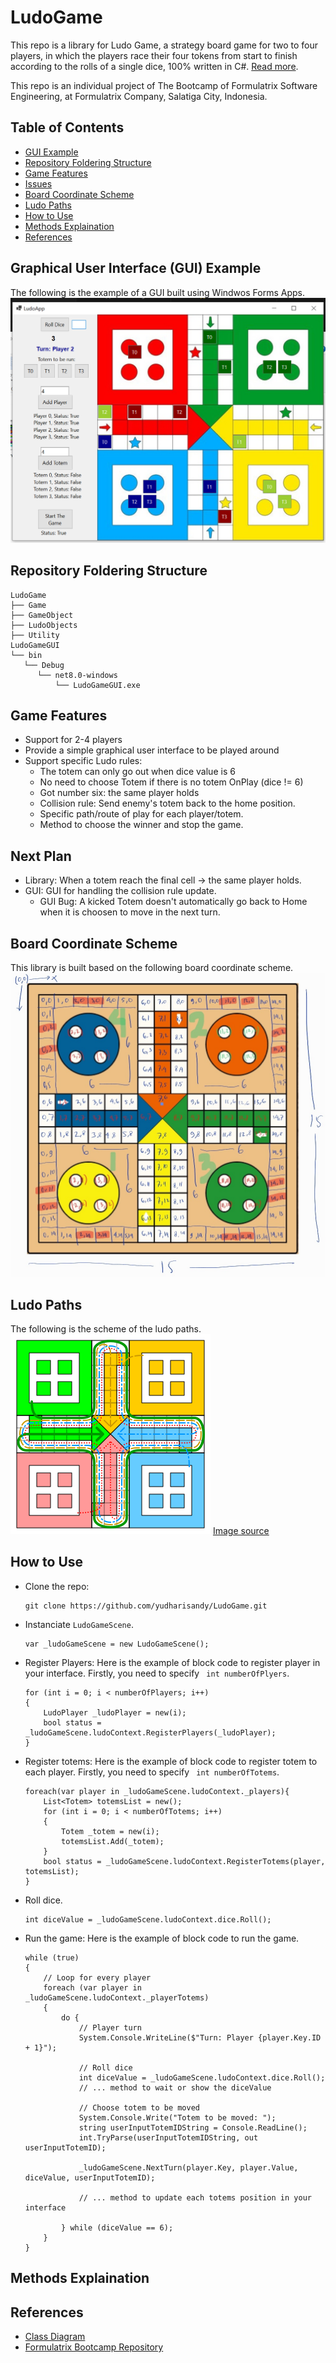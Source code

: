 # LudoGame

This repo is a library for Ludo Game, a strategy board game for two to four players, in which the players race their four tokens from start to finish according to the rolls of a single dice, 100% written in C#. [Read more](https://en.wikipedia.org/wiki/Ludo#:~:text=Ludo%20%28%2F%20%CB%88lju%CB%90do%CA%8A%20%2F%3B%20from%20Latin%20ludo%20%27,is%20derived%20from%20the%20Indian%20game%20Pachisi.%20).

This repo is an individual project of The Bootcamp of Formulatrix Software Engineering, at Formulatrix Company, Salatiga City, Indonesia.

## Table of Contents
- [GUI Example]()
- [Repository Foldering Structure]()
- [Game Features]()
- [Issues]()
- [Board Coordinate Scheme]()
- [Ludo Paths]()
- [How to Use]()
- [Methods Explaination]()
- [References]()

## Graphical User Interface (GUI) Example
The following is the example of a GUI built using Windwos Forms Apps.
![progress-game-app](assets/progress.png)

## Repository Foldering Structure
```
LudoGame
├── Game
├── GameObject
├── LudoObjects
├── Utility
LudoGameGUI
└── bin
   └── Debug
      └── net8.0-windows
          └── LudoGameGUI.exe   
```

## Game Features
- Support for 2-4 players
- Provide a simple graphical user interface to be played around
- Support specific Ludo rules: 
    - The totem can only go out when dice value is 6
    - No need to choose Totem if there is no totem OnPlay (dice != 6)
    - Got number six: the same player holds
    - Collision rule: Send enemy's totem back to the home position.
    - Specific path/route of play for each player/totem.
    - Method to choose the winner and stop the game.    

## Next Plan
- Library: When a totem reach the final cell -> the same player holds.
- GUI: GUI for handling the collision rule update.
    - GUI Bug: A kicked Totem doesn't automatically go back to Home when it is choosen to move in the next turn.

## Board Coordinate Scheme
This library is built based on the following board coordinate scheme.
![Board-Scheme](assets/ludoScheme.jpg)

## Ludo Paths
The following is the scheme of the ludo paths.
![Ludo-Paths](assets/ludo_paths.svg)
[Image source](https://en.wikipedia.org/wiki/Ludo#:~:text=Ludo%20%28%2F%20%CB%88lju%CB%90do%CA%8A%20%2F%3B%20from%20Latin%20ludo%20%27,is%20derived%20from%20the%20Indian%20game%20Pachisi.%20)

## How to Use
- Clone the repo: 

    ``` 
    git clone https://github.com/yudharisandy/LudoGame.git 
    ```

- Instanciate ```LudoGameScene```.

    ``` 
    var _ludoGameScene = new LudoGameScene(); 
    ```

- Register Players: Here is the example of block code to register player in your interface. Firstly, you need to specify ``` int numberOfPlyers```.

    ```
    for (int i = 0; i < numberOfPlayers; i++)
    {
        LudoPlayer _ludoPlayer = new(i);
        bool status = _ludoGameScene.ludoContext.RegisterPlayers(_ludoPlayer);
    }
    ```

- Register totems: Here is the example of block code to register totem to each player. Firstly, you need to specify ``` int numberOfTotems```.

    ```
    foreach(var player in _ludoGameScene.ludoContext._players){
        List<Totem> totemsList = new();
        for (int i = 0; i < numberOfTotems; i++)
        {
            Totem _totem = new(i);
            totemsList.Add(_totem);
        }
        bool status = _ludoGameScene.ludoContext.RegisterTotems(player, totemsList);
    }
    ```

- Roll dice.

    ``` 
    int diceValue = _ludoGameScene.ludoContext.dice.Roll(); 
    ```

- Run the game: Here is the example of block code to run the game.

    ```
    while (true)
    {
        // Loop for every player
        foreach (var player in _ludoGameScene.ludoContext._playerTotems)
        {
            do {
                // Player turn
                System.Console.WriteLine($"Turn: Player {player.Key.ID + 1}");

                // Roll dice
                int diceValue = _ludoGameScene.ludoContext.dice.Roll(); 
                // ... method to wait or show the diceValue

                // Choose totem to be moved
                System.Console.Write("Totem to be moved: ");
                string userInputTotemIDString = Console.ReadLine();
                int.TryParse(userInputTotemIDString, out userInputTotemID);

                _ludoGameScene.NextTurn(player.Key, player.Value, diceValue, userInputTotemID);

                // ... method to update each totems position in your interface

            } while (diceValue == 6);
        }
    }
    ```

## Methods Explaination


## References
- [Class Diagram](https://github.com/probabilitynokami/ClassDiagram/blob/main/Ludo.md)
- [Formulatrix Bootcamp Repository](https://github.com/yudharisandy/Bootcamp-Formulatrix-CSharp)